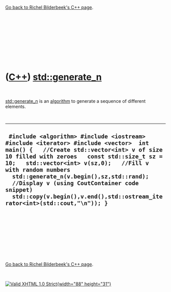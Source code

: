 

[Go back to Richel Bilderbeek's C++ page](Cpp.htm).

 

 

 

 

 

([C++](Cpp.htm)) [std::generate\_n](CppGenerate_n.htm)
======================================================

 

[std::generate\_n](CppGenerate_n.htm) is an
[algorithm](CppAlgorithm.htm) to generate a sequence of different
elements.

 

  ------------------------------------------------------------------------------------------------------------------------------------------------------------------------------------------------------------------------------------------------------------------------------------------------------------------------------------------------------------------------------------------------------------------------------
  ` #include <algorithm> #include <iostream> #include <iterator> #include <vector>  int main() {   //Create std::vector<int> v of size 10 filled with zeroes   const std::size_t sz = 10;   std::vector<int> v(sz,0);   //Fill v with random numbers   std::generate_n(v.begin(),sz,std::rand);   //Display v (using CoutContainer code snippet)   std::copy(v.begin(),v.end(),std::ostream_iterator<int>(std::cout,"\n")); }`
  ------------------------------------------------------------------------------------------------------------------------------------------------------------------------------------------------------------------------------------------------------------------------------------------------------------------------------------------------------------------------------------------------------------------------------

 

 

 

 

 

[Go back to Richel Bilderbeek's C++ page](Cpp.htm).



 

[![Valid XHTML 1.0 Strict](valid-xhtml10.png){width="88"
height="31"}](http://validator.w3.org/check?uri=referer)
